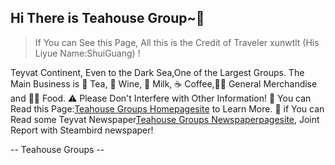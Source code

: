 ## Hi There is Teahouse Group~👋

> If You can See this Page, All this is the Credit of Traveler xunwtlt (His Liyue Name:ShuiGuang) !

Teyvat Continent, Even to the Dark Sea,One of the Largest Groups.
The Main Business is 🍵 Tea, 🍷 Wine, 🥤 Milk, ☕ Coffee,🍗🥡 General Merchandise and 🥟🍜 Food.
⚠ Please Don't Interfere with Other Information!
📖 You can Read this Page:[Teahouse Groups Homepagesite](https://teahousegroup.github.io/home) to Learn More.
📰 if You can Read some Teyvat Newspaper[Teahouse Groups Newspaperpagesite](https://teahousegroup.github.io), Joint Report with Steambird newspaper!

-- Teahouse Groups --

